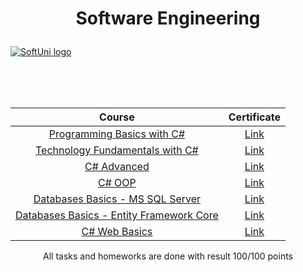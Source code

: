 # <p align="center">Software Engineering<p>

<a href="https://softuni.bg/trainings/courses" rel="Courses">  ![SoftUni logo][logo] <a/>

[logo]: http://innovationstarterbox.bg/wp-content/uploads/2016/05/Softuni_logo_trasparent.png "Logo"

<br/>
<br/>
<br/>


   |**Course**|**Certificate**| 
   | :---:  | :---:  |
   |<a href="https://softuni.bg/trainings/2073/programming-basics-with-csharp-september-2018" > Programming Basics with C# </a>   | <a href="https://softuni.bg/certificates/details/60321/fd3aab98"> Link</a> |
   |<a href="https://softuni.bg/trainings/2237/technology-fundamentals-with-csharp-january-2019"> Technology Fundamentals with C# </a>| <a href="https://softuni.bg/certificates/details/65334/57fb586b"> Link</a> |
   |<a href="https://softuni.bg/trainings/2348/csharp-advanced-may-2019"> C# Advanced </a>| <a href="https://softuni.bg/certificates/details/67735/cea02355"> Link</a> |
   |<a href="https://softuni.bg/trainings/2349/csharp-oop-june-2019"> C# OOP </a>| <a href="https://softuni.bg/certificates/details/69812/009c9751"> Link</a> |
   |<a href="https://softuni.bg/trainings/2495/databases-basics-ms-sql-server-september-2019"> Databases Basics - MS SQL Server </a>| <a href="https://softuni.bg/certificates/details/71085/ee12dfa6"> Link</a> |
   |<a href="https://softuni.bg/trainings/2457/entity-framework-core-october-2019"> Databases Basics - Entity Framework Core </a>| <a href="https://softuni.bg/certificates/details/74177/f58a4a07"> Link</a> |
   |<a href="https://softuni.bg/trainings/2613/csharp-web-basics-january-2020"> C# Web Basics </a>| <a href="https://softuni.bg/certificates/details/77253/91b06626"> Link</a> |

<p align="center">All tasks and homeworks are done with result 100/100 points<p>
